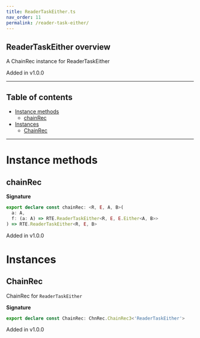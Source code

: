 ```yaml
---
title: ReaderTaskEither.ts
nav_order: 11
permalink: /reader-task-either/
---
```


## ReaderTaskEither overview

A ChainRec instance for ReaderTaskEither

Added in v1.0.0

---

<h2 class="text-delta">Table of contents</h2>

- [Instance methods](#instance-methods)
  - [chainRec](#chainrec)
- [Instances](#instances)
  - [ChainRec](#chainrec)

---

# Instance methods

## chainRec

**Signature**

```ts
export declare const chainRec: <R, E, A, B>(
  a: A,
  f: (a: A) => RTE.ReaderTaskEither<R, E, E.Either<A, B>>
) => RTE.ReaderTaskEither<R, E, B>
```

Added in v1.0.0

# Instances

## ChainRec

ChainRec for `ReaderTaskEither`

**Signature**

```ts
export declare const ChainRec: ChnRec.ChainRec3<'ReaderTaskEither'>
```

Added in v1.0.0

